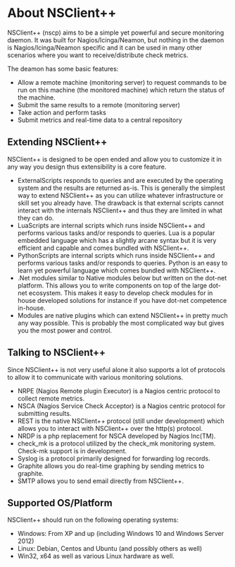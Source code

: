 
# About NSClient++

NSClient++ (nscp) aims to be a simple yet powerful and secure monitoring daemon.
It was built for Nagios/Icinga/Neamon, but nothing in the daemon is Nagios/Icinga/Neamon specific and it can be used in many other scenarios where you want to receive/distribute check metrics.

The deamon has some basic features:

*   Allow a remote machine (monitoring server) to request commands to be run on this machine (the monitored machine) which return the status of the machine.
*   Submit the same results to a remote (monitoring server)
*   Take action and perform tasks
*   Submit metrics and real-time data to a central repository

## Extending NSClient++

NSClient++ is designed to be open ended and allow you to customize it in any way you design thus extensibility is a core feature.

-   ExternalScripts responds to queries and are executed by the operating system and the results are returned as-is.
    This is generally the simplest way to extend NSClient++ as you can utilize whatever infrastructure or skill set you   already have.
    The drawback is that external scripts cannot interact with the internals NSClient++ and thus they are limited in what   they can do.
-   LuaScripts are internal scripts which runs inside NSClient++ and performs various tasks and/or responds to queries.
    Lua is a popular embedded language which has a slightly arcane syntax but it is very efficient and capable and comes   bundled with NSClient++.
-   PythonScripts are internal scripts which runs inside NSClient++ and performs various tasks and/or responds to queries.
    Python is an easy to learn yet powerful language which comes bundled with NSClient++.
-   .Net modules similar to Native modules below but written on the dot-net platform.
    This allows you to write components on top of the large dot-net ecosystem. This makes it easy to develop check modules   for in house developed solutions for instance if you have dot-net competence in-house.
-   Modules are native plugins which can extend NSClient++ in pretty much any way possible.
    This is probably the most complicated way but gives you the most power and control.


## Talking to NSClient++

Since NSClient++ is not very useful alone it also supports a lot of protocols to allow it to communicate with various monitoring solutions.

-   NRPE (Nagios Remote plugin Executor) is a Nagios centric protocol to collect remote metrics.
-   NSCA (Nagios Service Check Acceptor) is a Nagios centric protocol for submitting results.
-   REST is the native NSClient++ protocol (still under development) which allows you to interact with NSClient++ over the http(s) protocol.
-   NRDP is a php replacement for NSCA developed by Nagios Inc(TM).
-   check_mk is a protocol utilized by the check_mk monitoring system. Check-mk support is in development.
-   Syslog is a protocol primarily designed for forwarding log records.
-   Graphite allows you do real-time graphing by sending metrics to graphite.
-   SMTP allows you to send email directly from NSClient++.

## Supported OS/Platform

NSClient++ should run on the following operating systems:

-   Windows: From XP and up (including Windows 10 and Windows Server 2012)
-   Linux: Debian, Centos and Ubuntu (and possibly others as well)
-   Win32, x64 as well as various Linux hardware as well.

